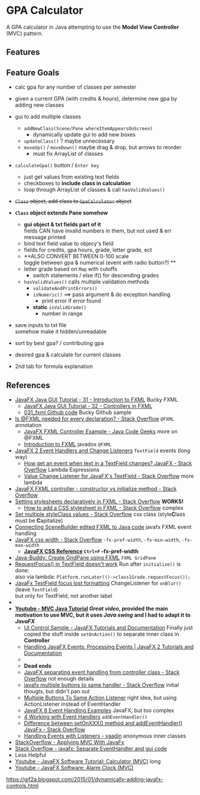 # GPA Calculator
A GPA calculator in Java attempting to use the **Model View Controller** (MVC) pattern.

## Features


## Feature Goals
- calc gpa for any number of classes per semester
- given a current GPA (with credits & hours), determine new gpa by adding new classes

- gui to add multiple classes
  - `addNewClass(Scene/Pane whereItemAppearsOnScreen)`
    - dynamically update gui to add new boxes
  - `updateClass()` ? maybe unnecessary
  - `moveUp()` / `moveDown()` maybe drag & drop, but arrows to reorder
    - must fix ArrayList of classes
- `calculateGpa()`    button / `Enter key`
  - just get values from existing text fields
  - checkboxes to **include class in calculation**
  - loop through ArrayList of classes & call `hasValidValues()`
- ~~`Class` object, add class to `GpaCalculator` object~~
- **`Class` object extends Pane somehow**
  - **gui object & txt fields part of it**  
  fields CAN have invalid numbers in them, but not used & err message printed
  - bind text field value to objecy's field
  - fields for credits, gpa hours, grade, letter grade, ect
  - **ALSO CONVERT BETWEEN 0-100 scale  
  toggle between gpa & numerical (event with radio button?) **
  - letter grade based on `Map` with cutoffs
    - switch statements / else if() for descending grades
  - `hasValidValues()` calls multiple validation methods
    - `validateAndPrintErrors()`
    - `isNumeric()` ==> pass argument & do exception handling
      - print error if error found
    - **static** `isValidGrade()`
      - number in range
- save inputs to txt file  
somehow make it hidden/unreadable
- sort by best gpa? / contributing gpa
- desired gpa & calculate for current classes
- 2nd tab for formula explanation

## References
- [JavaFX Java GUI Tutorial - 31 - Introduction to FXML](https://youtu.be/K7BOH-Ll8_g) Bucky FXML
  - [JavaFX Java GUI Tutorial - 32 - Controllers in FXML](https://www.youtube.com/watch?v=LMdjhuYSrqg)
  - [031_fxml Github code](https://github.com/buckyroberts/Source-Code-from-Tutorials/tree/master/JavaFX/031_fxml) Bucky Github sample
- [Is @FXML needed for every declaration? - Stack Overflow](http://stackoverflow.com/a/30213067) `@FXML` annotation
  - [JavaFX FXML Controller Example - Java Code Geeks](https://examples.javacodegeeks.com/desktop-java/javafx/fxml/javafx-fxml-controller-example/) more on @FXML
  - [Introduction to FXML](https://docs.oracle.com/javafx/2/api/javafx/fxml/doc-files/introduction_to_fxml.html#fxml_annotation) javadox `@FXML`
- [JavaFX 2 Event Handlers and Change Listeners](http://code.makery.ch/blog/javafx-2-event-handlers-and-change-listeners/#textbox-events) `TextField` events (long way)
  - [How get an event when text in a TextField changes? JavaFX - Stack Overflow](http://stackoverflow.com/a/30161053) Lambda Expressions
  - [Value Change Listener for JavaFX's TextField - Stack Overflow](http://stackoverflow.com/a/30161053) more lambda
- [JavaFX FXML controller - constructor vs initialize method - Stack Overflow](http://stackoverflow.com/a/34785707) 
- [Setting stylesheets declaratively in FXML - Stack Overflow](http://stackoverflow.com/a/14697202) **WORKS!**
  - [How to add a CSS stylesheet in FXML - Stack Overflow](http://stackoverflow.com/a/28123426) complex
- [Set multiple styleClass values - Stack Overflow](http://stackoverflow.com/a/25564361) css class (style**C**lass must be **C**apitalize)
- [Connecting SceneBuilder edited FXML to Java code](http://code.makery.ch/blog/javafx-8-event-handling-examples/) javafx FXML event handling
- [JavaFX css width - Stack Overflow](http://stackoverflow.com/a/29096857) `-fx-pref-width`, `-fx-min-width`,  `-fx-max-width`
  - **[JavaFX CSS Reference](https://docs.oracle.com/javafx/2/api/javafx/scene/doc-files/cssref.html) `Ctrl+F` -fx-pref-width**
- [Java-Buddy: Create GridPane using FXML](https://java-buddy.blogspot.com/2012/05/create-gridpane-using-fxml.html) `FXML GridPane`
- [RequestFocus() in TextField doesn't work](http://stackoverflow.com/a/38900429) Run after `initialize()` is done:  
also via lambda: `Platform.runLater(()->class1Grade.requestFocus());`
- [JavaFx TextField focus lost formatting](http://stackoverflow.com/a/25975373) ChangeListener for `onBlur()` (leave `TextField`)  
but only for TextField, not another label
-  
- **[Youtube - MVC Java Tutorial](http://www.newthinktank.com/2013/02/mvc-java-tutorial/) *Great video*, provided the main motivation to use MVC, but it uses *Java swing* and I had to adapt it to *JavaFX***
  - [UI Control Sample - JavaFX Tutorials and Documentation](https://docs.oracle.com/javafx/2/ui_controls/ButtonSample.java.html) Finally just copied the stuff inside `setOnAction()` to separate inner class in **Controller**
  - [Handling JavaFX Events: Processing Events | JavaFX 2 Tutorials and Documentation](https://docs.oracle.com/javafx/2/events/processing.htm)
  -  
  - **Dead ends**
  - [JavaFX separating event handling from controller class - Stack Overflow](http://stackoverflow.com/q/36663988) not enough details
  - [javafx multiple buttons to same handler - Stack Overflow](http://stackoverflow.com/a/25410169) initial thougts, but didn't pan out
  - [Multiple Buttons To Same Action Listener](http://www.dreamincode.net/forums/topic/234827-multiple-buttons-to-same-action-listener/#entry1357573) right idea, but using ActionListener instead of EventHandler
  - [JavaFX 8 Event Handling Examples](http://code.makery.ch/blog/javafx-8-event-handling-examples/) JavaFX, but too complex
  - [4 Working with Event Handlers](https://docs.oracle.com/javafx/2/events/handlers.htm) `addEventHandler()`
  - [Difference between setOnXXX() method and addEventHandler() JavaFx - Stack Overflow](http://stackoverflow.com/q/37821796)
  - [Handling Events with Listeners - vaadin](https://vaadin.com/docs/-/part/framework/application/application-events.html) anonymous inner classes
- [StackOverflow - Applying MVC With JavaFx](http://stackoverflow.com/a/32343342)
- [Stack Overflow - javafx: Separate EventHandler and gui code](http://stackoverflow.com/a/35659515)
- Less Helpful
- [Youtube - JavaFX Software Tutorial: Calculator (MVC)](https://www.youtube.com/watch?v=y1ZaBalVZic) long
- [Youtube - JavaFX Software: Alarm Clock (MVC)](https://www.youtube.com/watch?v=wIpgGpmFUjA)


https://gjf2a.blogspot.com/2015/01/dynamically-adding-javafx-controls.html
